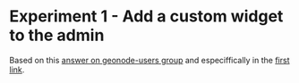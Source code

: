 # Experiment 1 - Add a custom widget to the admin

Based on this
[answer on geonode-users group](https://groups.google.com/d/msg/geonode-users/gFOa_Mw31JY/XvhzTVX1lcIJ)
and especiffically in the
[first link](http://garmoncheg.blogspot.com/2014/07/django-adding-custom-widget-to-django.html).
